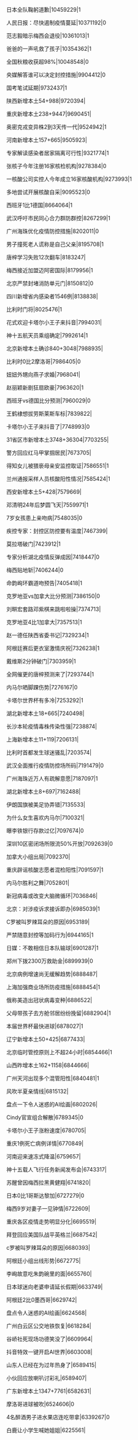 日本全队鞠躬道歉|10459229|1

人民日报：尽快遏制疫情蔓延|10371192|0

范志毅暗示梅西会退役|10361013|1

爸爸的一声吼救了孩子|10354362|1

全国秋粮收获超98%|10048548|0

央媒解答谁可以决定封控措施|9904412|0

国考笔试延期|9732437|1

陕西新增本土54+988|9720394|

重庆新增本土238+9447|9690451|

奥密克戎变异株2到3天传一代|9524942|1

河南新增本土157+665|9505923|

专家解读感染者居家隔离可行性|9321774|1

张核子今年注册16家核检机构|9278384|0

一核酸公司实控人今年成立16家核酸机构|9273993|1

多地尝试开展核酸自采|9095523|0

西班牙1比1德国|8664064|1

武汉呼吁市民同心合力群防群控|8267299|1

广州海珠优化疫情防控措施|8202011|0

男子撞死老人谎称是自己父亲|8195708|1

唐梓学习失败12次翻车|8183247|

梅西接近加盟迈阿密国际|8179956|1

北京严禁封堵消防单元门|8150812|0

四川新增省内感染者1546例|8138838|

比利时门将|8025476|1

花式欢迎卡塔尔小王子来抖音|7994031|

神十五航天员乘组确定|7992614|1

北京新增本土确诊840+3048|7988935|

比利时0比2摩洛哥|7986405|0

妞妞外甥向燕子求婚|7968041|

赵丽颖新剧狂扇欧豪|7963620|1

西班牙vs德国比分预测|7960029|0

王鹤棣想拔劳斯莱斯车标|7839822|

卡塔尔小王子来抖音了|7748993|0

31省区市新增本土3748+36304|7703255|

警方回应红马甲掌掴居民|7673705|

得知女儿被猥亵母亲安监控取证|7586551|1

兰州通报采样人员核酸阳性情况|7585424|1

西安新增本土5+428|7579669|

邓清明24年后梦圆飞天|7559971|1

7岁女孩患上亲吻病|7548035|0

疾控专家：封控区防控要有温度|7467399|

莫拉塔破门|7423912|1

专家分析湖北疫情反弹成因|7418447|0

梅西贴地斩|7406244|0

命韵峋环霸道吻预告|7405418|1

克罗地亚vs加拿大比分预测|7386150|0

刘畊宏套路邓紫棋来跳啦啦操|7374713|

克罗地亚4比1加拿大|7357513|1

赵一德任陕西省委书记|7329234|1

阿根廷赛后更衣室激情庆祝|7326238|1

戴维斯2分钟破门|7303959|1

全网催更的唐梓预测来了|7293744|1

内马尔晒脚踝伤势|7276167|0

卡塔尔世界杯有多冷|7253292|1

湖北新增本土18+665|7240498|

长沙本轮疫情毒株传染性强|7238874|

上海新增本土11+119|7206131|

比利时首都发生球迷骚乱|7203574|

武汉全面推行疫情防控场所码|7191479|0

广州海珠近万人有疏解意愿|7187097|1

湖北新增本土8+697|7162488|

伊朗国旗被美足协弄错|7135533|

为什么女生喜欢内马尔|7100321|

曝李铁银行存款过亿|7097674|0

深圳10区密闭场所限流50%开放|7092639|0

加拿大小组出局|7092370|

重庆辟谣核酸志愿者混检阳性|7091597|1

内马尔胜利之舞|7052801|

新冠病毒或改变大脑微循环|7036846|

北京：对涉疫诉求接诉即办|6985039|1

C罗被叫罗辣耳朵的原因|6953189|

严禁随意封控等加码行为|6944165|1

日媒：不敢相信日本队输球|6901287|1

郑州下拨2300万救助金|6899939|0

北京病例增速尚无缓解趋势|6888487|

上海加强商业场所防疫措施|6888454|1

俄称美造出冠状病毒变种|6886522|

父母带孩子去方舱邻居纷纷挽留|6882904|1

本届世界杯最快进球|6878027|1

辽宁新增本土50+425|6877433|

北京临时管控原则上不超24小时|6854466|1

山西昨增本土162+1158|6844666|

广州天河出现多个混管阳性|6840481|1

风吹半夏亲情线|6815132|

盘点一下令人迷惑的AI绘画|6802026|

Cindy官宣组合解散|6789345|0

卡塔尔小王子涨粉速度|6780705|

重庆1例死亡病例详情|6770849|

河南迎来速冻式降温|6759657|

神十五载人飞行任务新闻发布会|6743317|

苏醒曾因梅西拉黑黄健翔|6741820|

日本0比1哥斯达黎加|6727279|0

梅西9岁对妻子一见钟情|6722609|

重庆各区疫情走势明显分化|6695519|

拜登回应美国队战平英格兰|6687542|

c罗被叫罗辣耳朵的原因|6680393|

阿根廷小组出线形势|6672775|

李峋故意吃朱韵碗里的面|6655760|

日本球迷向老婆申请延长假期|6633749|

阿根廷2比0墨西哥|6629742|

盘点令人迷惑的AI绘画|6624568|

广州白云区公交地铁恢复|6618284|

谷峤社死现场功德笑没了|6609964|

抖音特效一键开启AI世界|6603008|

山东人已经在为过年热身了|6589415|

小伙回应放喇叭讨彩礼|6589407|

广东新增本土1347+7761|6582631|

摩洛哥进球被吹|6524606|0

4名醉酒男子进水果店连吃带拿|6339267|0

白鹿让小学生喊她姐姐|6225561|

